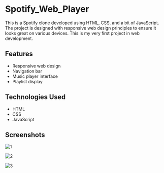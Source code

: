 # Spotify_Web_Player

This is a Spotify clone developed using HTML, CSS, and a bit of JavaScript. The project is designed with responsive web design principles to ensure it looks great on various devices. This is my very first project in web development.

## Features

- Responsive web design
- Navigation bar
- Music player interface
- Playlist display

## Technologies Used

- HTML
- CSS
- JavaScript

## Screenshots

![1](https://github.com/affancoder/Spotify_Web_Player/assets/113276865/87e6614d-fb2f-4f5d-8a09-6224464fc509)

![2](https://github.com/affancoder/Spotify_Web_Player/assets/113276865/018dd8ea-c264-42fc-8c60-dd73738d6f8d)

![3](https://github.com/affancoder/Spotify_Web_Player/assets/113276865/1eb902ba-cf0d-48e0-923d-99d81f0f204a)
